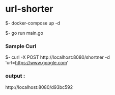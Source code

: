 # url-shorter

$- docker-compose up -d


$- go run main.go


### Sample Curl


 $- curl -X POST http://localhost:8080/shortner  -d 'url=https://www.google.com' 
 
 ### output :
 
 http://localhost:8080/d93bc592
 
